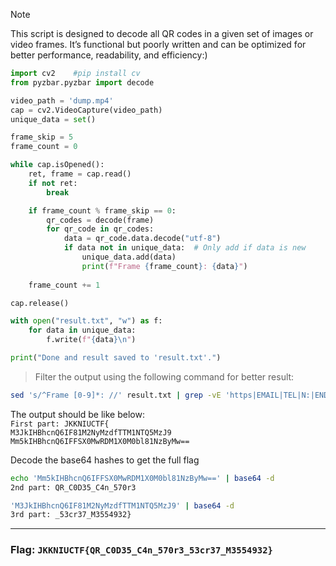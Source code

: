 > [!NOTE]
> This script is designed to decode all QR codes in a given set of images or video frames. It’s functional but poorly written and can be optimized for better performance, readability, and efficiency:)
```python
import cv2    #pip install cv
from pyzbar.pyzbar import decode

video_path = 'dump.mp4'
cap = cv2.VideoCapture(video_path)
unique_data = set()

frame_skip = 5
frame_count = 0

while cap.isOpened():
    ret, frame = cap.read()
    if not ret:
        break

    if frame_count % frame_skip == 0:
        qr_codes = decode(frame)
        for qr_code in qr_codes:
            data = qr_code.data.decode("utf-8")
            if data not in unique_data:  # Only add if data is new
                unique_data.add(data)
                print(f"Frame {frame_count}: {data}")
    
    frame_count += 1

cap.release()

with open("result.txt", "w") as f:
    for data in unique_data:
        f.write(f"{data}\n")

print("Done and result saved to 'result.txt'.")
```

> Filter the output using the following command for better result: 
```sh
sed 's/^Frame [0-9]*: //' result.txt | grep -vE 'https|EMAIL|TEL|N:|END' | sort -u
```
The output should be like below: <br>
`First part: JKKNIUCTF{`  <br>
`M3JkIHBhcnQ6IF81M2NyMzdfTTM1NTQ5MzJ9`   <br>
`Mm5kIHBhcnQ6IFFSX0MwRDM1X0M0bl81NzByMw==` <br>

Decode the base64 hashes to get the full flag
```sh
echo 'Mm5kIHBhcnQ6IFFSX0MwRDM1X0M0bl81NzByMw==' | base64 -d                                    
2nd part: QR_C0D35_C4n_570r3
```
```sh
'M3JkIHBhcnQ6IF81M2NyMzdfTTM1NTQ5MzJ9' | base64 -d                                        
3rd part: _53cr37_M3554932}
``` 
---
### **Flag**: `JKKNIUCTF{QR_C0D35_C4n_570r3_53cr37_M3554932}`
